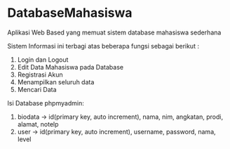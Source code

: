 # DatabaseMahasiswa
Aplikasi Web Based yang memuat sistem database mahasiswa sederhana

Sistem Informasi ini terbagi atas beberapa fungsi sebagai berikut :
1. Login dan Logout
2. Edit Data Mahasiswa pada Database
3. Registrasi Akun
4. Menampilkan seluruh data
5. Mencari Data

Isi Database phpmyadmin:
1. biodata -> id(primary key, auto increment), nama, nim, angkatan, prodi, alamat, notelp
2. user -> id(primary key, auto increment), username, password, nama, level
